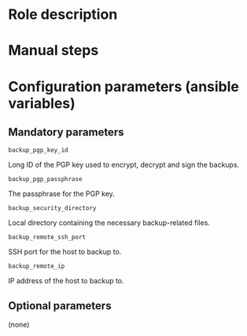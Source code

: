 # Role description

# Manual steps

# Configuration parameters (ansible variables)


## Mandatory parameters

`backup_pgp_key_id`

Long ID of the PGP key used to encrypt, decrypt and sign the backups.

`backup_pgp_passphrase`

The passphrase for the PGP key.

`backup_security_directory`

Local directory containing the necessary backup-related files.

`backup_remote_ssh_port`

SSH port for the host to backup to.

`backup_remote_ip`

IP address of the host to backup to.

## Optional parameters

(none)
